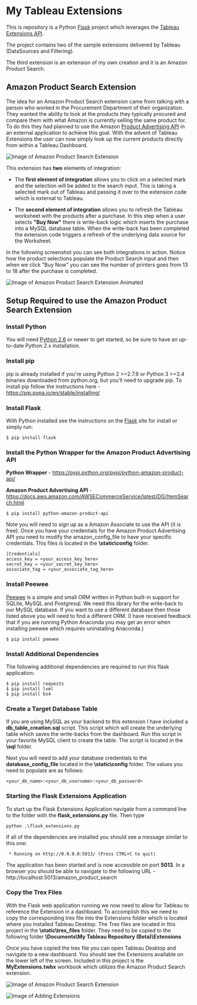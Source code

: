 # My Tableau Extensions 

This is repository is a Python [Flask](http://flask.pocoo.org/) project which leverages the [Tableau Extensions API](https://tableau.github.io/extensions-api/).

The project contains two of the sample extensions delivered by Tableau (DataSources and Filtering).

The third extension is an extension of my own creation and it is an Amazon Product Search.  

## Amazon Product Search Extension

The idea for an Amazon Product Search extension came from talking with a person who worked in the Procurement Department of their organization.  They wanted the ability to look at the products they typically procured and compare them with what Amazon is currently selling the same product for.  To do this they had planned to use the Amazon [Product Advertising API](https://docs.aws.amazon.com/AWSECommerceService/latest/DG/ItemSearch.html) in an external application to achieve this goal.  With the advent of Tableau Extensions the user can now simply look up the current products directly from within a Tableau Dashboard.   

![Image of Amazon Product Search Extension](https://raw.githubusercontent.com/hutchijo/my_tableau_extensions/master/static/images/readme1.png)

This extension has **two** elements of integration:  

* The **first element of integration** allows you to click on a selected mark and the selection will be added to the search input.  This is taking a selected mark out of Tableau and passing it over to the extension code which is external to Tableau.  

* The **second element of integration** allows you to refresh the Tableau worksheet with the products after a purchase.  In this step when a user selects **"Buy Now"** there is write-back logic which inserts the purchase into a MySQL database table.  When the write-back has been completed the extension code triggers a refresh of the underlying data source for the Worksheet. 

In the following screenshot you can see both integrations in action. Notice how the product selections populate the Product Search input and then when we click "Buy Now" you can see the number of printers goes from 13 to 18 after the purchase is completed.

![Image of Amazon Product Search Extension Animated](https://raw.githubusercontent.com/hutchijo/my_tableau_extensions/master/static/images/readme2.gif)



## Setup Required to use the Amazon Product Search Extension 

### Install Python 

You will need [Python 2.6](https://www.python.org/downloads/) or newer to get started, so be sure to have an up-to-date Python 2.x installation.  

### Install pip

pip is already installed if you're using Python 2 >=2.7.9 or Python 3 >=3.4 binaries downloaded from python.org, but you'll need to upgrade pip.  To install pip follow the instructions here - https://pip.pypa.io/en/stable/installing/ 

### Install Flask 
    
With Python installed see the instructions on the [Flask](http://flask.pocoo.org/) site for install or simply run:

```
$ pip install flask
```
    
### Install the Python Wrapper for the Amazon Product Advertising API 

**Python Wrapper** - https://pypi.python.org/pypi/python-amazon-product-api/

**Amazon Product Advertising API** - https://docs.aws.amazon.com/AWSECommerceService/latest/DG/ItemSearch.html
    
```
$ pip install python-amazon-product-api
```
    
Note you will need to sign up as a Amazon Associate to use the API (it is free).  Once you have your credentials for the Amazon Product Advertising API you need to modify the amazon_config_file to have your specific credentials.  This files is located in the **\static\config** folder.

```
[Credentials]
access_key = <your_access_key_here>
secret_key = <your_secret_key_here>
associate_tag = <your_associate_tag_here>
 ```

### Install Peewee

[Peewee](http://docs.peewee-orm.com/en/latest/peewee/installation.html) is a simple and small ORM written in Python built-in support for SQLite, MySQL and Postgresql.  We need this library for the write-back to our MySQL database.  If you want to use a different database then those listed above you will need to find a different ORM.  (I have received feedback that if you are running Python Anaconda you may get an error when installing peewee which requires uninstalling Anaconda.)

```
$ pip install peewee
```
### Install Additional Dependencies

The following additional dependencies are required to run this flask application:

```
$ pip install requests
$ pip install lxml
$ pip install bs4
```

### Create a Target Database Table

If you are using MySQL as your backend to this extension I have included a **db_table_creation.sql** script.  This script which will create the underlying table which saves the write-backs from the dashboard.  Run this script in your favorite MySQL client to create the table.  The script is located in the **\sql** folder.

Next you will need to add your database credentials to the **database_config_file** located in the **\static\config** folder.  The values you need to populate are as follows: 

```
<your_db_name>:<your_db_username>:<your_db_password>
```

### Starting the Flask Extensions Application

To start up the Flask Extensions Application navigate from a command line to the folder with the **flask_extensions.py** file.  Then type

```
python .\flask_extensions.py 
```

If all of the dependencies are installed you should see a message similar to this one:

```
 * Running on http://0.0.0.0:5013/ (Press CTRL+C to quit)
 ```
 
 The application has been started and is now accessible on port **5013**.  In a browser you should be able to navigate to the following URL - http://localhost:5013/amazon_product_search
 
 ### Copy the Trex Files
 
 With the Flask web application running we now need to allow for Tableau to reference the Extension in a dashboard.  To accomplish this we need to copy the corresponding trex file into the Extensions folder which is located where you installed Tableau Desktop.  The Trex files are located in this project in the **\static\trex_files** folder.  They need to be copied to the following folder **\Documents\My Tableau Repository (Beta)\Extensions**
 
 Once you have copied the trex file you can open Tableau Desktop and navigate to a new dashboard.  You should see the Extensions available on the lower left of the screen. Included in this project is the **MyExtensions.twbx** workbook which utilizes the Amazon Product Search extension. 

![Image of Amazon Product Search Extension](https://raw.githubusercontent.com/hutchijo/my_tableau_extensions/master/static/images/readme3.png)

![Image of Adding Extensions](https://raw.githubusercontent.com/hutchijo/my_tableau_extensions/master/static/images/readme4.png)
